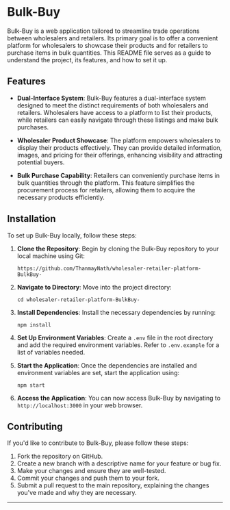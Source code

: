 # Bulk-Buy

Bulk-Buy is a web application tailored to streamline trade operations between wholesalers and retailers. Its primary goal is to offer a convenient platform for wholesalers to showcase their products and for retailers to purchase items in bulk quantities. This README file serves as a guide to understand the project, its features, and how to set it up.

## Features

- **Dual-Interface System**: Bulk-Buy features a dual-interface system designed to meet the distinct requirements of both wholesalers and retailers. Wholesalers have access to a platform to list their products, while retailers can easily navigate through these listings and make bulk purchases.

- **Wholesaler Product Showcase**: The platform empowers wholesalers to display their products effectively. They can provide detailed information, images, and pricing for their offerings, enhancing visibility and attracting potential buyers.

- **Bulk Purchase Capability**: Retailers can conveniently purchase items in bulk quantities through the platform. This feature simplifies the procurement process for retailers, allowing them to acquire the necessary products efficiently.

## Installation

To set up Bulk-Buy locally, follow these steps:

1. **Clone the Repository**: Begin by cloning the Bulk-Buy repository to your local machine using Git:

    ```
    https://github.com/ThanmayNath/wholesaler-retailer-platform-BulkBuy-
    ```

2. **Navigate to Directory**: Move into the project directory:

    ```
    cd wholesaler-retailer-platform-BulkBuy-
    ```

3. **Install Dependencies**: Install the necessary dependencies by running:

    ```
    npm install
    ```

4. **Set Up Environment Variables**: Create a `.env` file in the root directory and add the required environment variables. Refer to `.env.example` for a list of variables needed.

5. **Start the Application**: Once the dependencies are installed and environment variables are set, start the application using:

    ```
    npm start
    ```

6. **Access the Application**: You can now access Bulk-Buy by navigating to `http://localhost:3000` in your web browser.

## Contributing

If you'd like to contribute to Bulk-Buy, please follow these steps:

1. Fork the repository on GitHub.
2. Create a new branch with a descriptive name for your feature or bug fix.
3. Make your changes and ensure they are well-tested.
4. Commit your changes and push them to your fork.
5. Submit a pull request to the main repository, explaining the changes you've made and why they are necessary.

---
